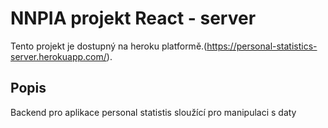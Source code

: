 # NNPIA projekt React - server

Tento projekt je dostupný na heroku platformě.(https://personal-statistics-server.herokuapp.com/).

## Popis

Backend pro aplikace personal statistis sloužící pro manipulaci s daty
